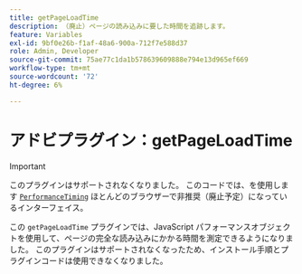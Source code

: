 ```yaml
---
title: getPageLoadTime
description: （廃止）ページの読み込みに要した時間を追跡します。
feature: Variables
exl-id: 9bf0e26b-f1af-48a6-900a-712f7e588d37
role: Admin, Developer
source-git-commit: 75ae77c1da1b578639609888e794e13d965ef669
workflow-type: tm+mt
source-wordcount: '72'
ht-degree: 6%

---
```


# アドビプラグイン：getPageLoadTime

>[!IMPORTANT]
>
>このプラグインはサポートされなくなりました。 このコードでは、を使用します [`PerformanceTiming`](https://developer.mozilla.org/ja/docs/Web/API/PerformanceTiming) ほとんどのブラウザーで非推奨（廃止予定）になっているインターフェイス。

この `getPageLoadTime` プラグインでは、JavaScript パフォーマンスオブジェクトを使用して、ページの完全な読み込みにかかる時間を測定できるようになりました。 このプラグインはサポートされなくなったため、インストール手順とプラグインコードは使用できなくなりました。
